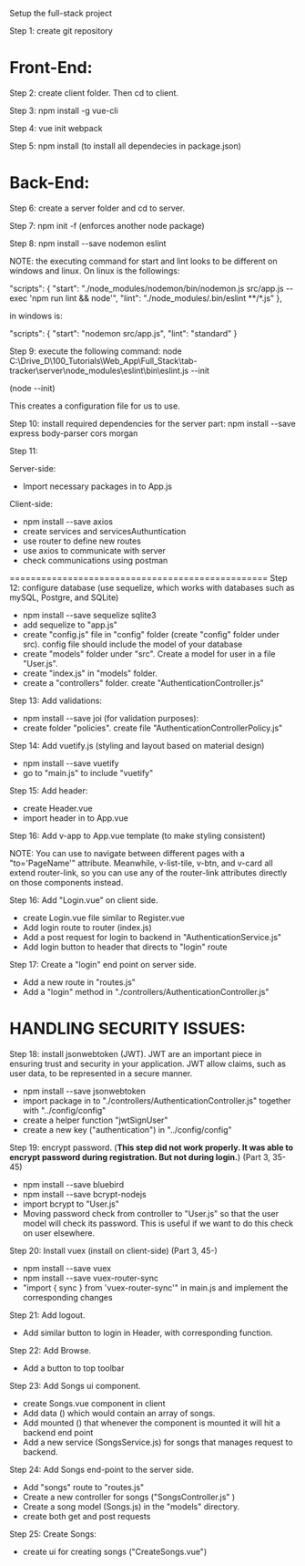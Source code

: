 Setup the full-stack project

Step 1: create git repository

Front-End:
==========
Step 2: create client folder. Then cd to client.

Step 3: npm install -g vue-cli

Step 4: vue init webpack

Step 5: npm install (to install all dependecies in package.json)


Back-End:
=========
Step 6: create a server folder and cd to server.

Step 7: npm init -f  (enforces another node package)

Step 8: npm install --save nodemon eslint

NOTE: the executing command for start and lint looks to be different on windows and linux. On linux is the followings:

"scripts": {
    "start": "./node_modules/nodemon/bin/nodemon.js src/app.js --exec 'npm run lint && node'",
    "lint": "./node_modules/.bin/eslint **/*.js"
},

in windows is:

"scripts": {
    "start": "nodemon src/app.js",
    "lint": "standard"
  }


Step 9: execute the following command: node C:\Drive_D\100_Tutorials\Web_App\Full_Stack\tab-tracker\server\node_modules\eslint\bin\eslint.js --init

(node <path to eslint.js> --init)

This creates a configuration file for us to use.

Step 10: install required dependencies for the server part: npm install --save express body-parser cors morgan

Step 11: 

Server-side:
- Import necessary packages in to App.js 

Client-side:
- npm install --save axios
- create services and servicesAuthuntication
- use router to define new routes
- use axios to communicate with server
- check communications using postman

=================================================
Step 12: configure database (use sequelize, which works with databases such as mySQL, Postgre, and SQLite) 

- npm install --save sequelize sqlite3
- add sequelize to "app.js"
- create "config.js" file in "config" folder (create "config" folder under src). config file should include the model of your database
- create "models" folder under "src". Create a model for user in a file "User.js". 
- create "index.js" in "models" folder.
- create a "controllers" folder. create "AuthenticationController.js"

Step 13: Add validations:

- npm install --save joi (for validation purposes):
- create folder "policies". create file "AuthenticationControllerPolicy.js"

Step 14: Add vuetify.js (styling and layout based on material design)
- npm install --save vuetify
- go to "main.js" to include "vuetify"

Step 15: Add header:
- create Header.vue
- import header in to App.vue

Step 16: Add v-app to App.vue template (to make styling consistent)

NOTE: You can use <router-link> to navigate between different pages with a "to='PageName'" attribute. Meanwhile, v-list-tile, v-btn, and v-card all extend router-link, so you can use any of the router-link attributes directly on those components instead.

Step 16: Add "Login.vue" on client side.

- create Login.vue file similar to Register.vue
- Add login route to router (index.js)
- Add a post request for login to backend in "AuthenticationService.js"
- Add login button to header that directs to "login" route

Step 17: Create a "login" end point on server side.

- Add a new route in "routes.js"
- Add a "login" method in "./controllers/AuthenticationController.js"

HANDLING SECURITY ISSUES:
=========================
Step 18: install jsonwebtoken (JWT). JWT are an important piece in ensuring trust and security in your application. JWT allow claims, such as user data, to be represented in a secure manner.

- npm install --save jsonwebtoken
- import package in to "./controllers/AuthenticationController.js" together with "../config/config"
- create a helper function "jwtSignUser"
- create a new key ("authentication") in "../config/config"

Step 19: encrypt password. (**This step did not work properly. It was able to encrypt password during registration. But not during login.**) (Part 3, 35-45)

- npm install --save bluebird
- npm install --save bcrypt-nodejs
- import bcrypt to "User.js"
- Moving password check from controller to "User.js" so that the user model will check its password. This is useful if we want to do this check on user elsewhere.

Step 20: Install vuex (install on client-side) (Part 3, 45-)

- npm install --save vuex
- npm install --save vuex-router-sync
- "import { sync } from 'vuex-router-sync'" in main.js and implement the corresponding changes

Step 21: Add logout.

- Add similar button to login in Header, with corresponding function.

Step 22: Add Browse.

- Add a button to top toolbar

Step 23: Add Songs ui component. 

- create Songs.vue component in client
- Add data () which would contain an array of songs.
- Add mounted () that whenever the component is mounted it will hit a backend end point 
- Add a new service (SongsService.js) for songs that manages request to backend.

Step 24: Add Songs end-point to the server side.

- Add "songs" route to "routes.js"
- Create a new controller for songs ("SongsController.js" )
- Create a song model (Songs.js) in the "models" directory.
- create both get and post requests

Step 25: Create Songs:

- create ui for creating songs ("CreateSongs.vue")
